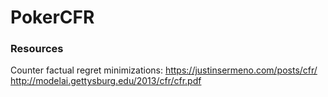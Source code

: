 # PokerCFR

### Resources
Counter factual regret minimizations:
https://justinsermeno.com/posts/cfr/
http://modelai.gettysburg.edu/2013/cfr/cfr.pdf

